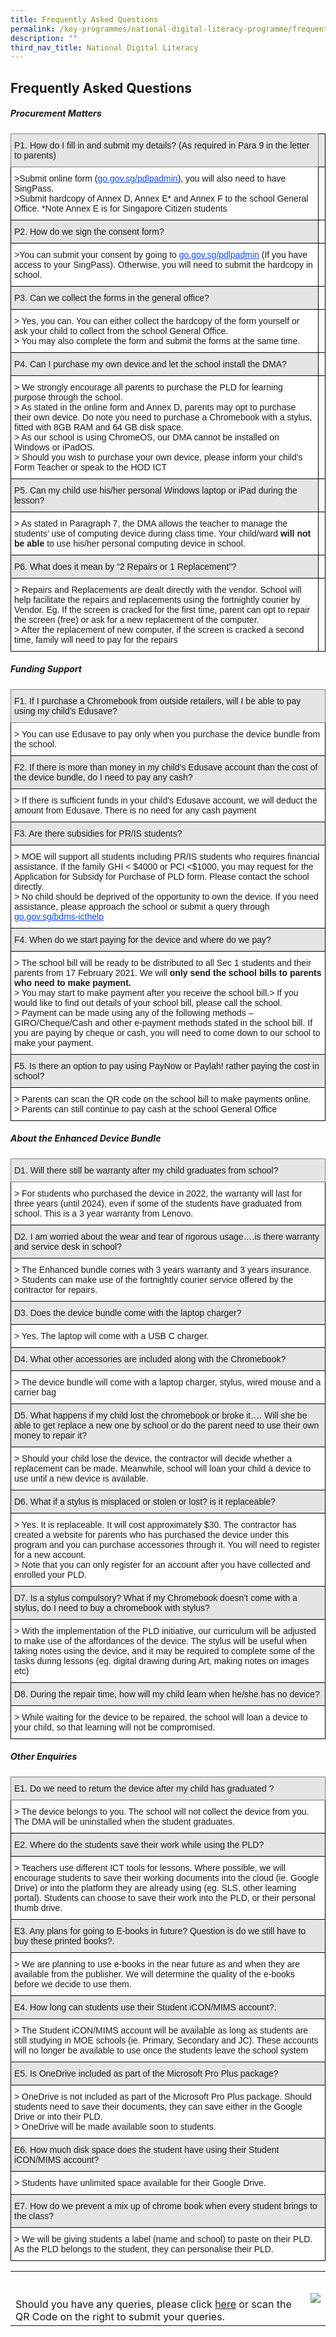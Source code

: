```yaml
---
title: Frequently Asked Questions
permalink: /key-programmes/national-digital-literacy-programme/frequently-asked-questions/
description: ""
third_nav_title: National Digital Literacy
---
```

## **Frequently Asked Questions**

##### **Procurement Matters**

<style type="text/css">
.tg  {border-collapse:collapse;border-spacing:0;}
.tg td{border-color:black;border-style:solid;border-width:1px;font-family:Arial, sans-serif;font-size:14px;
  overflow:hidden;padding:10px 5px;word-break:normal;}
.tg th{border-color:black;border-style:solid;border-width:1px;font-family:Arial, sans-serif;font-size:14px;
  font-weight:normal;overflow:hidden;padding:10px 5px;word-break:normal;}
.tg .tg-9678{background-color:#E5E5E5;text-align:left;vertical-align:top}
.tg .tg-i5i7{background-color:#E5E5E5;border-color:inherit;text-align:left;vertical-align:middle}
.tg .tg-zr06{background-color:#FFF;text-align:left;vertical-align:middle}
.tg .tg-0lax{text-align:left;vertical-align:top}
.tg .tg-faf8{background-color:#E5E5E5;text-align:left;vertical-align:middle}
</style>
<table class="tg">
<thead>
  <tr>
    <th class="tg-i5i7">P1.    How do I fill in and submit my details? (As required in Para 9 in the letter to parents)<br></th>
    <th class="tg-9678"></th>
  </tr>
</thead>
<tbody>
  <tr>
    <td class="tg-zr06">&gt;Submit online form (<a href="http://go.gov.sg/pdlpadmin"><span style="text-decoration:underline;color:#0C4BFF">go.gov.sg/pdlpadmin</span></a>), you will also need to have SingPass.<br>&gt;Submit hardcopy of Annex D, Annex E* and Annex F to the school General Office. *Note Annex E is for Singapore Citizen students<br></td>
    <td class="tg-0lax"></td>
  </tr>
  <tr>
    <td class="tg-faf8"> P2.    How do we sign the consent form?</td>
    <td class="tg-0lax"></td>
  </tr>
  <tr>
    <td class="tg-zr06"> &gt;You can submit your consent by going to <a href="http://go.gov.sg/pdlpadmin"><span style="text-decoration:underline;color:#0C4BFF">go.gov.sg/pdlpadmin</span></a> (If you have access to your SingPass). Otherwise, you will need to submit the hardcopy in school.</td>
    <td class="tg-0lax"></td>
  </tr>
  <tr>
    <td class="tg-faf8"> P3.    Can we collect the forms in the general office?</td>
    <td class="tg-0lax"></td>
  </tr>
  <tr>
    <td class="tg-zr06"> &gt; Yes, you can. You can either collect the hardcopy of the form yourself or ask your child to collect from the school General Office.<br>&gt; You may also complete the form and submit the forms at the same time.</td>
    <td class="tg-0lax"></td>
  </tr>
  <tr>
    <td class="tg-faf8"> P4.    Can I purchase my own device and let the school install the DMA?</td>
    <td class="tg-0lax"></td>
  </tr>
  <tr>
    <td class="tg-zr06"> &gt; We strongly encourage all parents to purchase the PLD for learning purpose through the school. <br>&gt; As stated in the online form and Annex D, parents may opt to purchase their own device. Do note you need to purchase a Chromebook with a stylus, fitted with 8GB RAM and 64 GB disk space.<br>&gt; As our school is using ChromeOS, our DMA cannot be installed on Windows or iPadOS.<br>&gt; Should you wish to purchase your own device, please inform your child’s Form Teacher or speak to the HOD ICT</td>
    <td class="tg-0lax"></td>
  </tr>
  <tr>
    <td class="tg-faf8"> P5.    Can my child use his/her personal Windows laptop or iPad during the lesson?</td>
    <td class="tg-0lax"></td>
  </tr>
  <tr>
    <td class="tg-zr06"> &gt; As stated in Paragraph 7, the DMA allows the teacher to manage the students’ use of computing device during class time. Your child/ward <span style="font-weight:bold">will not be able</span> to use his/her personal computing device in school.</td>
    <td class="tg-0lax"></td>
  </tr>
  <tr>
    <td class="tg-faf8"> P6.    What does it mean by “2 Repairs or 1 Replacement”?</td>
    <td class="tg-0lax"></td>
  </tr>
  <tr>
    <td class="tg-zr06"> &gt; Repairs and Replacements are dealt directly with the vendor. School will help facilitate the repairs and replacements using the fortnightly courier by Vendor. Eg. If the screen is cracked for the first time, parent can opt to repair the screen (free) or ask for a new replacement of the computer.<br>&gt; After the replacement of new computer, if the screen is cracked a second time, family will need to pay for the repairs</td>
    <td class="tg-0lax"></td>
  </tr>
</tbody>
</table>

##### **Funding Support**

<style type="text/css">
.tg  {border-collapse:collapse;border-spacing:0;}
.tg td{border-color:black;border-style:solid;border-width:1px;font-family:Arial, sans-serif;font-size:14px;
  overflow:hidden;padding:10px 5px;word-break:normal;}
.tg th{border-color:black;border-style:solid;border-width:1px;font-family:Arial, sans-serif;font-size:14px;
  font-weight:normal;overflow:hidden;padding:10px 5px;word-break:normal;}
.tg .tg-i5i7{background-color:#E5E5E5;border-color:inherit;text-align:left;vertical-align:middle}
.tg .tg-zr06{background-color:#FFF;text-align:left;vertical-align:middle}
.tg .tg-faf8{background-color:#E5E5E5;text-align:left;vertical-align:middle}
</style>
<table class="tg">
<thead>
  <tr>
    <th class="tg-i5i7">F1.     If I purchase a Chromebook from outside retailers, will I be able to pay using my child’s Edusave?<br></th>
  </tr>
</thead>
<tbody>
  <tr>
    <td class="tg-zr06">&gt; You can use Edusave to pay only when you purchase the device bundle from the school.</td>
  </tr>
  <tr>
    <td class="tg-faf8"> F2.    If there is more than money in my child’s Edusave account than the cost of the device bundle, do I need to pay any cash?</td>
  </tr>
  <tr>
    <td class="tg-zr06"> &gt; If there is sufficient funds in your child’s Edusave account, we will deduct the amount from Edusave. There is no need for any cash payment</td>
  </tr>
  <tr>
    <td class="tg-faf8"> F3.    Are there subsidies for PR/IS students?</td>
  </tr>
  <tr>
    <td class="tg-zr06"> &gt; MOE will support all students including PR/IS students who requires financial assistance. If the family GHI &lt; $4000 or PCI &lt;$1000, you may request for the Application for Subsidy for Purchase of PLD form. Please contact the school directly.<br>&gt; No child should be deprived of the opportunity to own the device. If you need assistance, please approach the school or submit a query through <a href="http://go.gov.sg/bdms-icthelp"><span style="text-decoration:underline;color:#0C4BFF">go.gov.sg/bdms-icthelp</span></a></td>
  </tr>
  <tr>
    <td class="tg-faf8"> F4.    When do we start paying for the device and where do we pay?</td>
  </tr>
  <tr>
    <td class="tg-zr06">&gt; The school bill will be ready to be distributed to all Sec 1 students and their parents from 17 February 2021.  We will <span style="font-weight:bold">only send the school bills to parents who need to make payment.</span><br>&gt; You may start to make payment after you receive the school bill.&gt; If you would like to find out details of your school bill, please call the school. <br>&gt; Payment can be made using any of the following methods – GIRO/Cheque/Cash and other e-payment methods stated in the school bill. If you are paying by cheque or cash, you will need to come down to our school to make your payment.</td>
  </tr>
  <tr>
    <td class="tg-faf8"> F5.    Is there an option to pay using PayNow or Paylah! rather paying the cost in school?</td>
  </tr>
  <tr>
    <td class="tg-zr06"> &gt; Parents can scan the QR code on the school bill to make payments online.<br>&gt; Parents can still continue to pay cash at the school General Office</td>
  </tr>
</tbody>
</table>

##### **About the Enhanced Device Bundle**

<style type="text/css">
.tg  {border-collapse:collapse;border-spacing:0;}
.tg td{border-color:black;border-style:solid;border-width:1px;font-family:Arial, sans-serif;font-size:14px;
  overflow:hidden;padding:10px 5px;word-break:normal;}
.tg th{border-color:black;border-style:solid;border-width:1px;font-family:Arial, sans-serif;font-size:14px;
  font-weight:normal;overflow:hidden;padding:10px 5px;word-break:normal;}
.tg .tg-i5i7{background-color:#E5E5E5;border-color:inherit;text-align:left;vertical-align:middle}
.tg .tg-zr06{background-color:#FFF;text-align:left;vertical-align:middle}
.tg .tg-faf8{background-color:#E5E5E5;text-align:left;vertical-align:middle}
</style>
<table class="tg">
<thead>
  <tr>
    <th class="tg-i5i7">D1. Will there still be warranty after my child graduates from school?<br></th>
  </tr>
</thead>
<tbody>
  <tr>
    <td class="tg-zr06">&gt; For students who purchased the device in 2022, the warranty will last for three years (until 2024), even if some of the students have graduated from school. This is a 3 year warranty from Lenovo.</td>
  </tr>
  <tr>
    <td class="tg-faf8"> D2. I am worried about the wear and tear of rigorous usage….is there warranty and service desk in school?</td>
  </tr>
  <tr>
    <td class="tg-zr06"> &gt; The Enhanced bundle comes with 3 years warranty and 3 years insurance.  <br>&gt; Students can make use of the fortnightly courier service offered by the contractor for repairs.</td>
  </tr>
  <tr>
    <td class="tg-faf8"> D3. Does the device bundle come with the laptop charger?</td>
  </tr>
  <tr>
    <td class="tg-zr06"> &gt; Yes. The laptop will come with a USB C charger.</td>
  </tr>
  <tr>
    <td class="tg-faf8"> D4. What other accessories are included along with the Chromebook?</td>
  </tr>
  <tr>
    <td class="tg-zr06"> &gt; The device bundle will come with a laptop charger, stylus, wired mouse and a carrier bag</td>
  </tr>
  <tr>
    <td class="tg-faf8"> D5. What happens if my child lost the chromebook or broke it…. Will she be able to get replace a new one by school or do the parent need to use their own money to repair it?</td>
  </tr>
  <tr>
    <td class="tg-zr06"> &gt; Should your child lose the device, the contractor will decide whether a replacement can be made. Meanwhile, school will loan your child a device to use until a new device is available.</td>
  </tr>
  <tr>
    <td class="tg-faf8"> D6. What if a stylus is misplaced or stolen or lost? is it replaceable?</td>
  </tr>
  <tr>
    <td class="tg-zr06"> &gt; Yes. It is replaceable. It will cost approximately $30. The contractor has created a website for parents who has purchased the device under this program and you can purchase accessories through it. You will need to register for a new account.<br>&gt; Note that you can only register for an account after you have collected and enrolled your PLD.</td>
  </tr>
  <tr>
    <td class="tg-faf8"> D7. Is a stylus compulsory? What if my Chromebook doesn’t come with a stylus, do I need to buy a chromebook with stylus?</td>
  </tr>
  <tr>
    <td class="tg-zr06"> &gt; With the implementation of the PLD initiative, our curriculum will be adjusted to make use of the affordances of the device. The stylus will be useful when taking notes using the device, and it may be required to complete some of the tasks during lessons (eg. digital drawing during Art, making notes on images etc)</td>
  </tr>
  <tr>
    <td class="tg-faf8"> D8. During the repair time, how will my child learn when he/she has no device?</td>
  </tr>
  <tr>
    <td class="tg-zr06">&gt;   While waiting for the device to be repaired, the school will loan a device to your child, so that learning will not be compromised.</td>
  </tr>
</tbody>
</table>

##### **Other Enquiries**

<style type="text/css">
.tg  {border-collapse:collapse;border-spacing:0;}
.tg td{border-color:black;border-style:solid;border-width:1px;font-family:Arial, sans-serif;font-size:14px;
  overflow:hidden;padding:10px 5px;word-break:normal;}
.tg th{border-color:black;border-style:solid;border-width:1px;font-family:Arial, sans-serif;font-size:14px;
  font-weight:normal;overflow:hidden;padding:10px 5px;word-break:normal;}
.tg .tg-i5i7{background-color:#E5E5E5;border-color:inherit;text-align:left;vertical-align:middle}
.tg .tg-zr06{background-color:#FFF;text-align:left;vertical-align:middle}
.tg .tg-faf8{background-color:#E5E5E5;text-align:left;vertical-align:middle}
</style>
<table class="tg">
<thead>
  <tr>
    <th class="tg-i5i7">E1.    Do we need to return the device after my child has graduated ?</th>
  </tr>
</thead>
<tbody>
  <tr>
    <td class="tg-zr06">&gt; The device belongs to you. The school will not collect the device from you. The DMA will be uninstalled when the student graduates.<br></td>
  </tr>
  <tr>
    <td class="tg-faf8"> E2.    Where do the students save their work while using the PLD?</td>
  </tr>
  <tr>
    <td class="tg-zr06"> &gt; Teachers use different ICT tools for lessons. Where possible, we will encourage students to save their working documents into the cloud (ie. Google Drive) or into the platform they are already using (eg. SLS, other learning portal). Students can choose to save their work into the PLD, or their personal thumb drive.</td>
  </tr>
  <tr>
    <td class="tg-faf8"> E3.    Any plans for going to E-books in future? Question is do we still have to buy these printed books?.</td>
  </tr>
  <tr>
    <td class="tg-zr06"> &gt; We are planning to use e-books in the near future as and when they are available from the publisher. We will determine the quality of the e-books before we decide to use them.</td>
  </tr>
  <tr>
    <td class="tg-faf8"> E4.    How long can students use their Student iCON/MIMS account?.</td>
  </tr>
  <tr>
    <td class="tg-zr06"> &gt; The Student iCON/MIMS account will be available as long as students are still studying in MOE schools (ie. Primary, Secondary and JC). These accounts will no longer be available to use once the students leave the school system</td>
  </tr>
  <tr>
    <td class="tg-faf8"> E5.    Is OneDrive included as part of the Microsoft Pro Plus package?</td>
  </tr>
  <tr>
    <td class="tg-zr06"> &gt; OneDrive is not included as part of the Microsoft Pro Plus package. Should students need to save their documents, they can save either in the Google Drive or into their PLD.<br>&gt;  OneDrive will be made available soon to students.</td>
  </tr>
  <tr>
    <td class="tg-faf8"> E6.    How much disk space does the student have using their Student iCON/MIMS account?</td>
  </tr>
  <tr>
    <td class="tg-zr06"> &gt; Students have unlimited space available for their Google Drive.</td>
  </tr>
  <tr>
    <td class="tg-faf8"> E7.    How do we prevent a mix up of chrome book when every student brings to the class?</td>
  </tr>
  <tr>
    <td class="tg-zr06"> &gt; We will be giving students a label (name and school) to paste on their PLD. As the PLD belongs to the student, they can personalise their PLD.</td>
  </tr>
</tbody>
</table>



| |  | 
| -------- | -------- | 
| <br><br>Should you have any queries, please click [here](https://form.gov.sg/#!/6003ab0667a3e600110513fe) or scan the QR Code on the right to submit your queries.     | ![](/images/Keyprogrammes/Ndlp/ndlp-bdms-icthelp-qrcode.png)     | 





